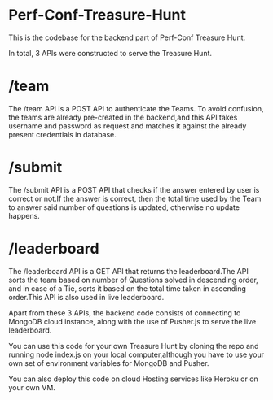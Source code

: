 # Perf-Conf-Treasure-Hunt

This is the codebase for the backend part of Perf-Conf Treasure Hunt.

In total, 3 APIs were constructed to serve the Treasure Hunt.

# /team

The /team API is a POST API to authenticate the Teams. To avoid confusion, the teams are already pre-created in the backend,and this API takes username
and password as request and matches it against the already present credentials in database.

# /submit

The /submit API is a POST API that checks if the answer entered by user is correct or not.If the answer is correct, then the total time used by the Team
to answer said number of questions is updated, otherwise no update happens.

# /leaderboard

The /leaderboard API is a GET API that returns the leaderboard.The API sorts the team based on number of Questions solved in descending order, and in case
of a Tie, sorts it based on the total time taken in ascending order.This API is also used in live leaderboard.

Apart from these 3 APIs, the backend code consists of connecting to MongoDB cloud instance, along with the use of Pusher.js to serve the live leaderboard.

You can use this code for your own Treasure Hunt by cloning the repo and running node index.js on your local computer,although you have to use your own set of environment variables for MongoDB and Pusher.

You can also deploy this code on cloud Hosting services like Heroku or on your own VM.
